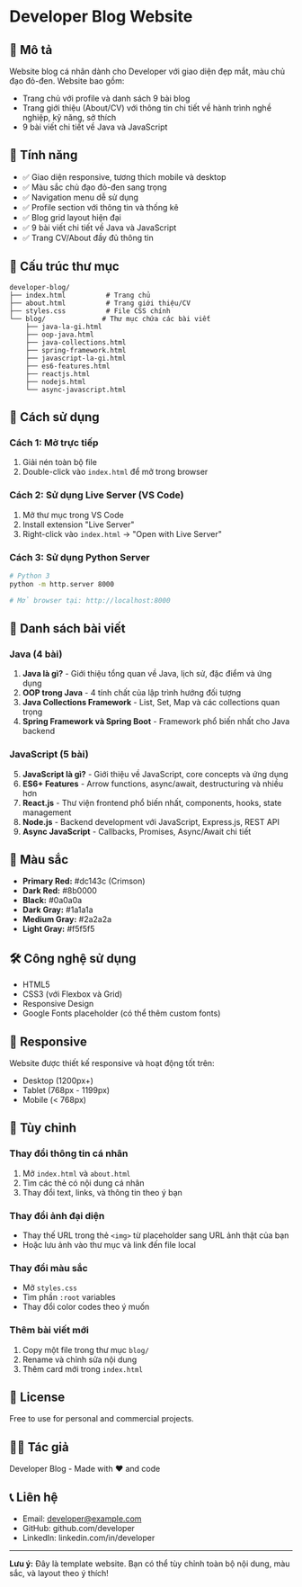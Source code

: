 # Developer Blog Website

## 📝 Mô tả
Website blog cá nhân dành cho Developer với giao diện đẹp mắt, màu chủ đạo đỏ-đen. Website bao gồm:
- Trang chủ với profile và danh sách 9 bài blog
- Trang giới thiệu (About/CV) với thông tin chi tiết về hành trình nghề nghiệp, kỹ năng, sở thích
- 9 bài viết chi tiết về Java và JavaScript

## 🎨 Tính năng
- ✅ Giao diện responsive, tương thích mobile và desktop
- ✅ Màu sắc chủ đạo đỏ-đen sang trọng
- ✅ Navigation menu dễ sử dụng
- ✅ Profile section với thông tin và thống kê
- ✅ Blog grid layout hiện đại
- ✅ 9 bài viết chi tiết về Java và JavaScript
- ✅ Trang CV/About đầy đủ thông tin

## 📁 Cấu trúc thư mục
```
developer-blog/
├── index.html          # Trang chủ
├── about.html          # Trang giới thiệu/CV
├── styles.css          # File CSS chính
└── blog/              # Thư mục chứa các bài viết
    ├── java-la-gi.html
    ├── oop-java.html
    ├── java-collections.html
    ├── spring-framework.html
    ├── javascript-la-gi.html
    ├── es6-features.html
    ├── reactjs.html
    ├── nodejs.html
    └── async-javascript.html
```

## 🚀 Cách sử dụng

### Cách 1: Mở trực tiếp
1. Giải nén toàn bộ file
2. Double-click vào `index.html` để mở trong browser

### Cách 2: Sử dụng Live Server (VS Code)
1. Mở thư mục trong VS Code
2. Install extension "Live Server"
3. Right-click vào `index.html` → "Open with Live Server"

### Cách 3: Sử dụng Python Server
```bash
# Python 3
python -m http.server 8000

# Mở browser tại: http://localhost:8000
```

## 📝 Danh sách bài viết

### Java (4 bài)
1. **Java là gì?** - Giới thiệu tổng quan về Java, lịch sử, đặc điểm và ứng dụng
2. **OOP trong Java** - 4 tính chất của lập trình hướng đối tượng
3. **Java Collections Framework** - List, Set, Map và các collections quan trọng
4. **Spring Framework và Spring Boot** - Framework phổ biến nhất cho Java backend

### JavaScript (5 bài)
5. **JavaScript là gì?** - Giới thiệu về JavaScript, core concepts và ứng dụng
6. **ES6+ Features** - Arrow functions, async/await, destructuring và nhiều hơn
7. **React.js** - Thư viện frontend phổ biến nhất, components, hooks, state management
8. **Node.js** - Backend development với JavaScript, Express.js, REST API
9. **Async JavaScript** - Callbacks, Promises, Async/Await chi tiết

## 🎨 Màu sắc
- **Primary Red:** #dc143c (Crimson)
- **Dark Red:** #8b0000
- **Black:** #0a0a0a
- **Dark Gray:** #1a1a1a
- **Medium Gray:** #2a2a2a
- **Light Gray:** #f5f5f5

## 🛠️ Công nghệ sử dụng
- HTML5
- CSS3 (với Flexbox và Grid)
- Responsive Design
- Google Fonts placeholder (có thể thêm custom fonts)

## 📱 Responsive
Website được thiết kế responsive và hoạt động tốt trên:
- Desktop (1200px+)
- Tablet (768px - 1199px)
- Mobile (< 768px)

## 🔧 Tùy chỉnh

### Thay đổi thông tin cá nhân
1. Mở `index.html` và `about.html`
2. Tìm các thẻ có nội dung cá nhân
3. Thay đổi text, links, và thông tin theo ý bạn

### Thay đổi ảnh đại diện
- Thay thế URL trong thẻ `<img>` từ placeholder sang URL ảnh thật của bạn
- Hoặc lưu ảnh vào thư mục và link đến file local

### Thay đổi màu sắc
- Mở `styles.css`
- Tìm phần `:root` variables
- Thay đổi color codes theo ý muốn

### Thêm bài viết mới
1. Copy một file trong thư mục `blog/`
2. Rename và chỉnh sửa nội dung
3. Thêm card mới trong `index.html`

## 📄 License
Free to use for personal and commercial projects.

## 👨‍💻 Tác giả
Developer Blog - Made with ❤️ and code

## 📞 Liên hệ
- Email: developer@example.com
- GitHub: github.com/developer
- LinkedIn: linkedin.com/in/developer

---

**Lưu ý:** Đây là template website. Bạn có thể tùy chỉnh toàn bộ nội dung, màu sắc, và layout theo ý thích!
